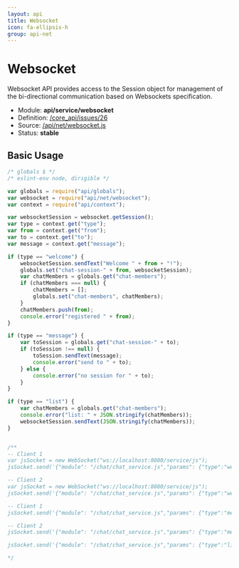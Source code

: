 ```yaml
---
layout: api
title: Websocket
icon: fa-ellipsis-h
group: api-net
---
```


Websocket
===

Websocket API provides access to the Session object for management of the bi-directional communication based on Websockets specification.

- Module: **api/service/websocket**
- Definition: [/core_api/issues/26](https://github.com/dirigiblelabs/core_api/issues/26)
- Source: [/api/net/websocket.js](https://github.com/dirigiblelabs/core_api/blob/master/core_api/ScriptingServices/api/net/websocket.js)
- Status: **stable**

Basic Usage
---

```javascript
/* globals $ */
/* eslint-env node, dirigible */

var globals = require("api/globals");
var websocket = require("api/net/websocket");
var context = require("api/context");

var websocketSession = websocket.getSession();
var type = context.get("type");
var from = context.get("from");
var to = context.get("to");
var message = context.get("message");

if (type == "welcome") {
    websocketSession.sendText("Welcome " + from + "!");
    globals.set("chat-session-" + from, websocketSession);
    var chatMembers = globals.get("chat-members");
    if (chatMembers === null) {
        chatMembers = [];
        globals.set("chat-members", chatMembers);
    }
    chatMembers.push(from);
    console.error("registered " + from);
}

if (type == "message") {
    var toSession = globals.get("chat-session-" + to);
    if (toSession !== null) {
        toSession.sendText(message);
        console.error("send to " + to);
    } else {
        console.error("no session for " + to);
    }
}

if (type == "list") {
    var chatMembers = globals.get("chat-members");
    console.error("list: " + JSON.stringify(chatMembers));
    websocketSession.sendText(JSON.stringify(chatMembers));
}


/**
-- Client 1
var jsSocket = new WebSocket("ws://localhost:8080/service/js");
jsSocket.send('{"module": "/chat/chat_service.js","params": {"type":"welcome", "from":"Tom"}}');

-- Client 2
var jsSocket = new WebSocket("ws://localhost:8080/service/js");
jsSocket.send('{"module": "/chat/chat_service.js","params": {"type":"welcome", "from":"Jerry"}}');

-- Client 1
jsSocket.send('{"module": "/chat/chat_service.js","params": {"type":"message", "from":"Tom", "to":"Jerry", "message": "Hello Jerry!"}}');

-- Client 2
jsSocket.send('{"module": "/chat/chat_service.js","params": {"type":"message", "from":"Jerry", "to":"Tom", "message": "Hi Tom!"}}');

jsSocket.send('{"module": "/chat/chat_service.js","params": {"type":"list", "from":"Tom"}}');

*/
```
